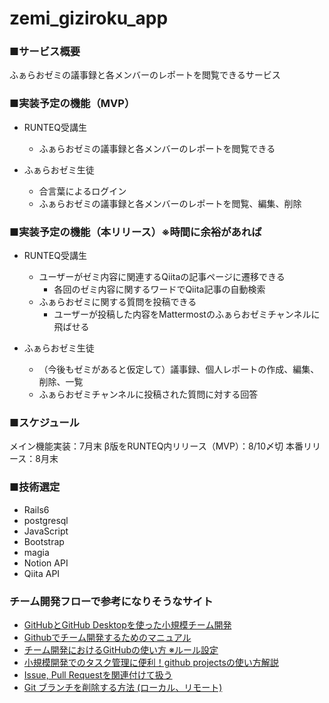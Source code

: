 # zemi_giziroku_app

### ■サービス概要
ふぁらおゼミの議事録と各メンバーのレポートを閲覧できるサービス

### ■実装予定の機能（MVP）
- RUNTEQ受講生
    - ふぁらおゼミの議事録と各メンバーのレポートを閲覧できる

- ふぁらおゼミ生徒
    - 合言葉によるログイン
    - ふぁらおゼミの議事録と各メンバーのレポートを閲覧、編集、削除

### ■実装予定の機能（本リリース）※時間に余裕があれば
- RUNTEQ受講生
    - ユーザーがゼミ内容に関連するQiitaの記事ページに遷移できる
        - 各回のゼミ内容に関するワードでQiita記事の自動検索
    - ふぁらおゼミに関する質問を投稿できる
        - ユーザーが投稿した内容をMattermostのふぁらおゼミチャンネルに飛ばせる
        
- ふぁらおゼミ生徒
	- （今後もゼミがあると仮定して）議事録、個人レポートの作成、編集、削除、一覧
	- ふぁらおゼミチャンネルに投稿された質問に対する回答

### ■スケジュール
メイン機能実装：7月末
β版をRUNTEQ内リリース（MVP）：8/10〆切
本番リリース：8月末

### ■技術選定
- Rails6
- postgresql
- JavaScript
- Bootstrap
- magia
- Notion API
- Qiita API


### チーム開発フローで参考になりそうなサイト
- [GitHubとGitHub Desktopを使った小規模チーム開発](https://am1tanaka.hatenablog.com/entry/2015/11/06/130120)
- [Githubでチーム開発するためのマニュアル](https://qiita.com/siida36/items/880d92559af9bd245c34)
- [チーム開発におけるGitHubの使い方 ※ルール設定](https://zenn.dev/ynakashi/articles/0c353cebd34bd6)
- [小規模開発でのタスク管理に便利！github projectsの使い方解説](https://gattino.jp/github-projects/)
- [Issue, Pull Requestを関連付けて扱う](https://qiita.com/kodai_0122/items/18f7faa80f0302244c51)
- [Git ブランチを削除する方法 (ローカル、リモート)](https://www.freecodecamp.org/japanese/news/how-to-delete-a-git-branch-both-locally-and-remotely/)